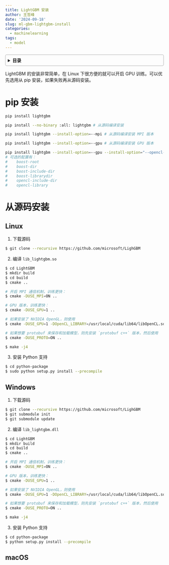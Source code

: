 ```yaml
---
title: LightGBM 安装
author: 王哲峰
date: '2024-09-18'
slug: ml-gbm-lightgbm-install
categories:
  - machinelearning
tags:
  - model
---
```


<style>
details {
    border: 1px solid #aaa;
    border-radius: 4px;
    padding: .5em .5em 0;
}
summary {
    font-weight: bold;
    margin: -.5em -.5em 0;
    padding: .5em;
}
details[open] {
    padding: .5em;
}
details[open] summary {
    border-bottom: 1px solid #aaa;
    margin-bottom: .5em;
}
img {
    pointer-events: none;
}
</style>

<details><summary>目录</summary><p>

- [pip 安装](#pip-安装)
- [从源码安装](#从源码安装)
  - [Linux](#linux)
  - [Windows](#windows)
  - [macOS](#macos)
</p></details><p></p>

LightGBM 的安装非常简单，在 Linux 下很方便的就可以开启 GPU 训练。可以优先选用从 pip 安装，如果失败再从源码安装。

# pip 安装

```bash
pip install lightgbm

pip install --no-binary :all: lightgbm # 从源码编译安装

pip install lightgbm --install-option=--mpi # 从源码编译安装 MPI 版本

pip install lightgbm --install-option=--gpu # 从源码编译安装 GPU 版本

pip install lightgbm --install-option=--gpu --install-option="--opencl-include-dir=/usr/local/cuda/include/" --install-option="--opencl-library=/usr/local/cuda/lib64/libOpenCL.so" # 从源码编译安装，指定配置
# 可选的配置有：
#    boost-root
#    boost-dir
#    boost-include-dir
#    boost-librarydir
#    opencl-include-dir
#    opencl-library
```

# 从源码安装

## Linux

1. 下载源码

```bash
$ git clone --recursive https://github.com/microsoft/LighGBM
```

2. 编译 `lib_lightgbm.so`

```bash
$ cd LightGBM
$ mkdir build
$ cd build
$ cmake ..

# 开启 MPI 通信机制，训练更快：
$ cmake -DUSE_MPI=ON ..

# GPU 版本，训练更快：
$ cmake -DUSE_GPU=1 ..

# 如果安装了 NVIDIA OpenGL，则使用
$ cmake -DUSE_GPU=1 -DOpenCL_LIBRARY=/usr/local/cuda/lib64/libOpenCL.so -DOpenCL_INCLUDE_DIR=/usr/local/cuda/include/ ..

# 如果想要 protobuf 来保存和加载模型，则先安装 `protobuf c++` 版本，然后使用
$ cmake -DUSE_PROTO=ON ..

$ make -j4
```

3. 安装 Python 支持

```bash
$ cd python-package
$ sudo python setup.py install --precompile
```

## Windows

1. 下载源码

```bash
$ git clone --recursive https://github.com/microsoft/LighGBM
$ git submodule init
$ git submodule update
```

2. 编译 `lib_lightgbm.dll`

```bash
$ cd LightGBM
$ mkdir build
$ cd build
$ cmake ..

# 开启 MPI 通信机制，训练更快：
$ cmake -DUSE_MPI=ON ..

# GPU 版本，训练更快：
$ cmake -DUSE_GPU=1 ..

# 如果安装了 NVIDIA OpenGL，则使用
$ cmake -DUSE_GPU=1 -DOpenCL_LIBRARY=/usr/local/cuda/lib64/libOpenCL.so -DOpenCL_INCLUDE_DIR=/usr/local/cuda/include/ ..

# 如果想要 protobuf 来保存和加载模型，则先安装 `protobuf c++` 版本，然后使用
$ cmake -DUSE_PROTO=ON ..

$ make -j4
```

3. 安装 Python 支持

```bash
$ cd python-package
$ python setup.py install --precompile
```

## macOS

